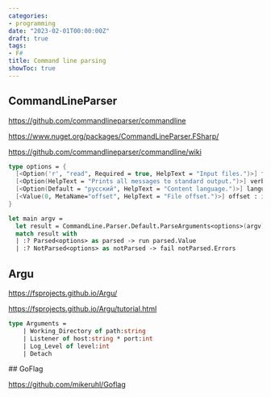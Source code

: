 ```yaml
---
categories:
- programming
date: "2023-02-01T00:00:00Z"
draft: true
tags:
- F#
title: Command line parsing
showToc: true
---
```


## CommandLineParser

<https://github.com/commandlineparser/commandline>

<https://www.nuget.org/packages/CommandLineParser.FSharp/>

<https://github.com/commandlineparser/commandline/wiki>

~~~~fsharp
type options = {
  [<Option('r', "read", Required = true, HelpText = "Input files.")>] files : seq<string>;
  [<Option(HelpText = "Prints all messages to standard output.")>] verbose : bool;
  [<Option(Default = "русский", HelpText = "Content language.")>] language : string;
  [<Value(0, MetaName="offset", HelpText = "File offset.")>] offset : int64 option;
}

let main argv =
  let result = CommandLine.Parser.Default.ParseArguments<options>(argv)
  match result with
  | :? Parsed<options> as parsed -> run parsed.Value
  | :? NotParsed<options> as notParsed -> fail notParsed.Errors
~~~~


## Argu

<https://fsprojects.github.io/Argu/>

<https://fsprojects.github.io/Argu/tutorial.html>

~~~fsharp
type Arguments =
    | Working_Directory of path:string
    | Listener of host:string * port:int
    | Log_Level of level:int
    | Detach

~~~


## GoFlag

<https://github.com/mikeruhl/Goflag>

